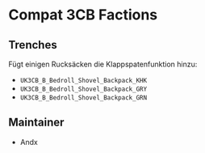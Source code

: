 # Compat 3CB Factions

## Trenches

Fügt einigen Rucksäcken die Klappspatenfunktion hinzu:

- `UK3CB_B_Bedroll_Shovel_Backpack_KHK`
- `UK3CB_B_Bedroll_Shovel_Backpack_GRY`
- `UK3CB_B_Bedroll_Shovel_Backpack_GRN`

## Maintainer

- Andx
